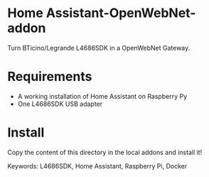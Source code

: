 # Home Assistant-OpenWebNet-addon
Turn BTicino/Legrande L4686SDK in a OpenWebNet Gateway.

# Requirements
* A working installation of Home Assistant on Raspberry Py
* One L4686SDK USB adapter

# Install
Copy the content of this directory in the local addons and install it!

Keywords: L4686SDK, Home Assistant, Raspberry Pi, Docker
